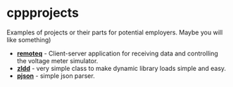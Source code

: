 # cppprojects
Examples of projects or their parts for potential employers. Maybe you will like something)

- [**remoteq**](./remoteq/README.md) - Client-server application for receiving data and controlling the voltage meter simulator.
- [**zldd**](./zldd/readme.md) - very simple class to make dynamic library loads simple and easy.
- [**pjson**](./zldd/readme.md) - simple json parser.